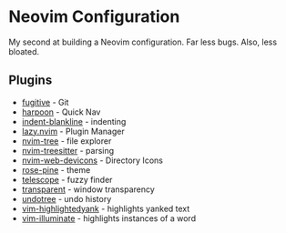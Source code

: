 # Neovim Configuration

My second at building a Neovim configuration. Far less bugs. Also, less bloated.

## Plugins

-   [fugitive](https://github.com/tpope/vim-fugitive) - Git
-   [harpoon](https://github.com/ThePrimeagen/harpoon/tree/harpoon2) - Quick Nav
-   [indent-blankline](/home/austinjmp/repos/cs50p/week2/plates/plates.py) - indenting
-   [lazy.nvim](https://github.com/folke/lazy.nvim) - Plugin Manager
-   [nvim-tree](https://github.com/nvim-tree/nvim-tree.lua) - file explorer
-   [nvim-treesitter](https://github.com/nvim-treesitter/nvim-treesitter) - parsing
-   [nvim-web-devicons](https://github.com/nvim-tree/nvim-web-devicons) - Directory Icons
-   [rose-pine](https://github.com/rose-pine/neovim) - theme
-   [telescope](https://github.com/nvim-telescope/telescope.nvim) - fuzzy finder
-   [transparent](https://github.com/xiyaowong/transparent.nvim) - window transparency
-   [undotree](https://github.com/mbbill/undotree) - undo history
-   [vim-highlightedyank](https://github.com/machakann/vim-highlightedyank) - highlights yanked text
-   [vim-illuminate](https://github.com/RRethy/vim-illuminate) - highlights instances of a word
